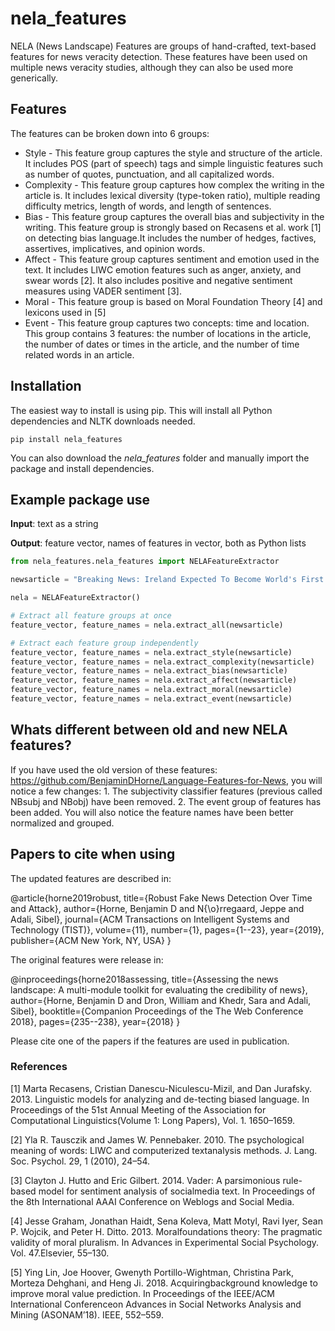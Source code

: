 # nela_features

NELA (News Landscape) Features are groups of hand-crafted, text-based features for news veracity detection. These features have been used on multiple news veracity studies, although they can also be used more generically. 

## Features

The features can be broken down into 6 groups:

* Style - This feature group captures the style and structure of the article. It includes POS (part of speech) tags and simple linguistic features such as number of quotes, punctuation, and all capitalized words.
* Complexity - This feature group captures how complex the writing in the article is. It includes lexical diversity (type-token ratio), multiple reading difficulty metrics, length of words, and length of sentences.
* Bias - This feature group captures the overall bias and subjectivity in the writing. This feature group is strongly based on Recasens et al. work [1] on detecting bias language.It includes the number of hedges, factives, assertives, implicatives, and opinion words.
* Affect - This feature group captures sentiment and emotion used in the text. It includes LIWC emotion features such as anger, anxiety, and swear words [2]. It also includes positive and negative sentiment measures using VADER sentiment [3].
* Moral - This feature group is based on Moral Foundation Theory [4] and lexicons used in [5]
* Event - This feature group captures two concepts: time and location. This group contains 3 features: the number of locations in the article, the number of dates or times in the article, and the number of time related words in an article.
 

## Installation

The easiest way to install is using pip. This will install all Python dependencies and NLTK downloads needed. 

`pip install nela_features`

You can also download the *nela_features* folder and manually import the package and install dependencies. 

## Example package use

**Input**: text as a string

**Output**: feature vector, names of features in vector, both as Python lists

```python
from nela_features.nela_features import NELAFeatureExtractor

newsarticle = "Breaking News: Ireland Expected To Become World's First Country To Divest From Fossil Fuels ..." 

nela = NELAFeatureExtractor()

# Extract all feature groups at once
feature_vector, feature_names = nela.extract_all(newsarticle)

# Extract each feature group independently
feature_vector, feature_names = nela.extract_style(newsarticle) 
feature_vector, feature_names = nela.extract_complexity(newsarticle) 
feature_vector, feature_names = nela.extract_bias(newsarticle)
feature_vector, feature_names = nela.extract_affect(newsarticle) 
feature_vector, feature_names = nela.extract_moral(newsarticle) 
feature_vector, feature_names = nela.extract_event(newsarticle)

```

## Whats different between old and new NELA features?

If you have used the old version of these features: https://github.com/BenjaminDHorne/Language-Features-for-News, you will notice a few changes: 1. The subjectivity classifier features (previous called NBsubj and NBobj) have been removed. 2. The event group of features has been added. You will also notice the feature names have been better normalized and grouped. 

## Papers to cite when using
The updated features are described in:

@article{horne2019robust,
  title={Robust Fake News Detection Over Time and Attack},
  author={Horne, Benjamin D and N{\o}rregaard, Jeppe and Adali, Sibel},
  journal={ACM Transactions on Intelligent Systems and Technology (TIST)},
  volume={11},
  number={1},
  pages={1--23},
  year={2019},
  publisher={ACM New York, NY, USA}
}

The original features were release in:

@inproceedings{horne2018assessing,
  title={Assessing the news landscape: A multi-module toolkit for evaluating the credibility of news},
  author={Horne, Benjamin D and Dron, William and Khedr, Sara and Adali, Sibel},
  booktitle={Companion Proceedings of the The Web Conference 2018},
  pages={235--238},
  year={2018}
}

Please cite one of the papers if the features are used in publication. 

### References

[1] Marta Recasens, Cristian Danescu-Niculescu-Mizil, and Dan Jurafsky. 2013. Linguistic models for analyzing and de-tecting biased language. In Proceedings of the 51st Annual Meeting of the Association for Computational Linguistics(Volume 1: Long Papers), Vol. 1. 1650–1659.

[2] Yla R. Tausczik and James W. Pennebaker. 2010. The psychological meaning of words: LIWC and computerized textanalysis methods. J. Lang. Soc. Psychol. 29, 1 (2010), 24–54.

[3] Clayton J. Hutto and Eric Gilbert. 2014. Vader: A parsimonious rule-based model for sentiment analysis of socialmedia text. In Proceedings of the 8th International AAAI Conference on Weblogs and Social Media.

[4] Jesse Graham, Jonathan Haidt, Sena Koleva, Matt Motyl, Ravi Iyer, Sean P. Wojcik, and Peter H. Ditto. 2013. Moralfoundations theory: The pragmatic validity of moral pluralism. In Advances in Experimental Social Psychology. Vol. 47.Elsevier, 55–130.

[5] Ying Lin, Joe Hoover, Gwenyth Portillo-Wightman, Christina Park, Morteza Dehghani, and Heng Ji. 2018. Acquiringbackground knowledge to improve moral value prediction. In Proceedings of the IEEE/ACM International Conferenceon Advances in Social Networks Analysis and Mining (ASONAM’18). IEEE, 552–559.

